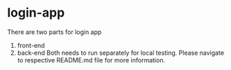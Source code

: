 # login-app

There are two parts for login app
1. front-end
2. back-end
Both needs to run separately for local testing.
Please navigate to respective README.md file for more information.
